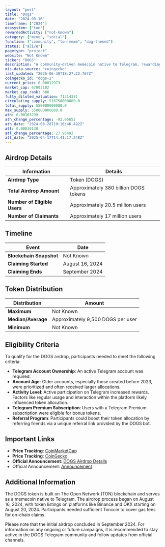 ```yaml
---
layout: "post"
title: "Dogs"
date: "2024-08-16"
timeframe: ["2024"]
ecosystem: ["ton"]
rewardedActivity: ["not-known"]
category: ["meme", "social"]
function: ["community", "ton-meme", "dog-themed"]
status: ["alive"]
pagetype: "project"
website: "Not Known"
ticker: "DOGS"
description: "A community-driven memecoin native to Telegram, rewarding users based on account age and activity."
mis-data-source: "coingecko"
last_updated: "2025-06-30T18:27:22.767Z"
coingecko_id: "dogs-2"
current_price: 0.00012973
market_cap: 67003102
market_cap_rank: 588
fully_diluted_valuation: 71314381
circulating_supply: 516750000000.0
total_supply: 550000000000.0
max_supply: 550000000000.0
ath: 0.00163299
ath_change_percentage: -92.05653
ath_date: "2024-08-28T10:10:46.492Z"
atl: 0.00010138
atl_change_percentage: 27.95493
atl_date: "2025-04-17T14:41:17.248Z"
---
```


## Airdrop Details

| Information             | Details                                                                                              |
|-------------------------|------------------------------------------------------------------------------------------------------|
| **Airdrop Type**        | Token (DOGS)                                                                                         |
| **Total Airdrop Amount**| Approximately 380 billion DOGS tokens |
| **Number of Eligible Users** | Approximately 20.5 million users |
| **Number of Claimants** | Approximately 17 million users |

## Timeline

| Event                 | Date               |
|-----------------------|--------------------|
| **Blockchain Snapshot** | Not Known          |
| **Claiming Started**  | August 16, 2024    |
| **Claiming Ends**     | September 2024     |

## Token Distribution

| Distribution | Amount               |
|--------------|----------------------|
| **Maximum**  | Not Known            |
| **Median/Average** | Approximately 9,500 DOGS per user   |
| **Minimum**  | Not Known            |

## Eligibility Criteria

To qualify for the DOGS airdrop, participants needed to meet the following criteria:

- **Telegram Account Ownership**: An active Telegram account was required.
- **Account Age**: Older accounts, especially those created before 2023, were prioritized and often received larger allocations.
- **Activity Level**: Active participation on Telegram increased rewards. Factors like regular usage and interaction within the platform likely influenced token allocation.
- **Telegram Premium Subscription**: Users with a Telegram Premium subscription were eligible for bonus tokens.
- **Referral Program**: Participants could boost their token allocation by referring friends via a unique referral link provided by the DOGS bot.

## Important Links

- **Price Tracking**: [CoinMarketCap](https://coinmarketcap.com/currencies/dogs)
- **Price Tracking**: [CoinGecko](https://www.coingecko.com/en/coins/dogs)
- **Official Announcement**: [DOGS Airdrop Details](https://www.kucoin.com/fil/news/articles/dogs-dogs-airdrop-listing-and-everything-you-need-to-know)
- Official Announcement: [Announcement](https://x.com/realDogsHouse/status/1861836867479441500)

## Additional Information

The DOGS token is built on The Open Network (TON) blockchain and serves as a memecoin native to Telegram. The airdrop process began on August 16, 2024, with token listings on platforms like Binance and OKX starting on August 20, 2024. Participants needed sufficient Toncoin to cover gas fees for on-chain claims.

Please note that the initial airdrop concluded in September 2024. For information on any ongoing or future campaigns, it is recommended to stay active in the DOGS Telegram community and follow updates from official channels.